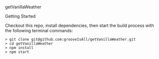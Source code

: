 getVanillaWeather

Getting Started

Checkout this repo, install dependencies, then start the build process with the following terminal commands:

    > git clone git@github.com:grooveIsAll/getVanillaWeather.git
    > cd getVanillaWeather
    > npm install
    > npm start
